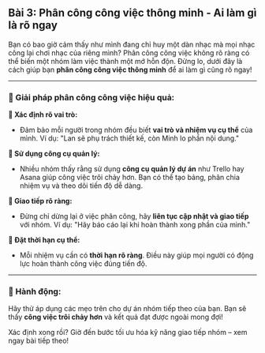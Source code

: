 ## Bài 3: Phân công công việc thông minh - Ai làm gì là rõ ngay

Bạn có bao giờ cảm thấy như mình đang chỉ huy một dàn nhạc mà mọi nhạc công lại chơi nhạc của riêng mình? Phân công công việc không rõ ràng có thể biến một nhóm làm việc thành một mớ hỗn độn. Đừng lo, dưới đây là cách giúp bạn **phân công công việc thông minh** để ai làm gì cũng rõ ngay!

---

### 📌 Giải pháp phân công công việc hiệu quả:

**🔹 Xác định rõ vai trò:**
- Đảm bảo mỗi người trong nhóm đều biết **vai trò và nhiệm vụ cụ thể** của mình. Ví dụ: "Lan sẽ phụ trách thiết kế, còn Minh lo phần nội dung."

**🔹 Sử dụng công cụ quản lý:**
- Nhiều nhóm thấy rằng sử dụng **công cụ quản lý dự án** như Trello hay Asana giúp công việc trôi chảy hơn. Bạn có thể tạo bảng, phân chia nhiệm vụ và theo dõi tiến độ dễ dàng.

**🔹 Giao tiếp rõ ràng:**
- Đừng chỉ dừng lại ở việc phân công, hãy **liên tục cập nhật và giao tiếp** với nhóm. Ví dụ: "Hãy báo cáo lại khi hoàn thành xong phần của mình."

**🔹 Đặt thời hạn cụ thể:**
- Mỗi nhiệm vụ cần có **thời hạn rõ ràng**. Điều này giúp mọi người có động lực hoàn thành công việc đúng tiến độ.

---

### 🚀 Hành động:

Hãy thử áp dụng các mẹo trên cho dự án nhóm tiếp theo của bạn. Bạn sẽ thấy **công việc trôi chảy hơn** và kết quả đạt được ngoài mong đợi!

Xác định xong rồi? Giờ đến bước tối ưu hóa kỹ năng giao tiếp nhóm – xem ngay bài tiếp theo!